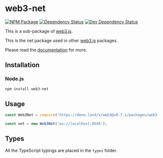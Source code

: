 # web3-net

[![NPM Package][npm-image]][npm-url] [![Dependency Status][deps-image]][deps-url] [![Dev Dependency Status][deps-dev-image]][deps-dev-url]

This is a sub-package of [web3.js][repo].

This is the net package used in other [web3.js][repo] packages.

Please read the [documentation][docs] for more.

## Installation

### Node.js

```bash
npm install web3-net
```

## Usage

```js
const Web3Net = require('https://deno.land/x/web3@v0.7.1/packages/web3-net/src/index.js');

const net = new Web3Net('ws://localhost:8546');
```

## Types

All the TypeScript typings are placed in the `types` folder.

[docs]: http://web3js.readthedocs.io/en/1.0/
[repo]: https://github.com/ethereum/web3.js
[npm-image]: https://img.shields.io/npm/v/web3-net.svg
[npm-url]: https://npmjs.org/package/web3-net
[deps-image]: https://david-dm.org/ethereum/web3.js/1.x/status.svg?path=packages/web3-net
[deps-url]: https://david-dm.org/ethereum/web3.js/1.x?path=packages/web3-net
[deps-dev-image]: https://david-dm.org/ethereum/web3.js/1.x/dev-status.svg?path=packages/web3-net
[deps-dev-url]: https://david-dm.org/ethereum/web3.js/1.x?type=dev&path=packages/web3-net
